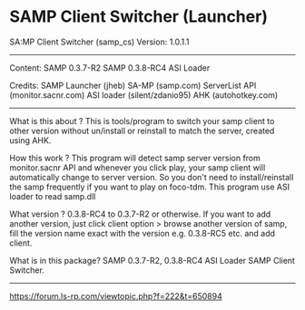 # SAMP Client Switcher (Launcher)
SA:MP Client Switcher (samp_cs)
Version: 1.0.1.1

---------------------------------------------
Content:
 SAMP 0.3.7-R2
 SAMP 0.3.8-RC4
 ASI Loader

Credits:
 SAMP Launcher (jheb)
 SA-MP (samp.com)
 ServerList API (monitor.sacnr.com)
 ASI loader (silent/zdanio95)
 AHK (autohotkey.com)
 
---------------------------------------------
What is this about ?
This is tools/program to switch your samp client to other version without un/install or reinstall to match the server, created using AHK.

How this work ?
This program will detect samp server version from monitor.sacnr API and whenever you click play, your samp client will automatically change to server version. So you don't need to install/reinstall the samp frequently if you want to play on foco-tdm.
This program use ASI loader to read samp.dll

What version ?
0.3.8-RC4 to 0.3.7-R2 or otherwise. If you want to add another version, just click client option > browse another version of samp, fill the version name exact with the version e.g. 0.3.8-RC5 etc. and add client.

What is in this package? 
SAMP 0.3.7-R2, 0.3.8-RC4
ASI Loader
SAMP Client Switcher.

---------------------------------------------
https://forum.ls-rp.com/viewtopic.php?f=222&t=650894
